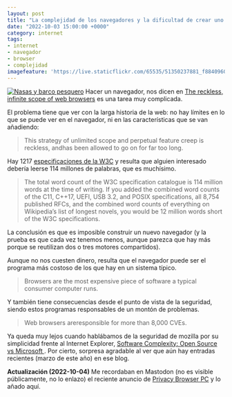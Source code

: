 ```yaml
---
layout: post
title: "La complejidad de los navegadores y la dificultad de crear uno desde cero"
date: "2022-10-03 15:00:00 +0000"
category: internet
tags:
- internet
- navegador
- browser
- complejidad
imagefeature: 'https://live.staticflickr.com/65535/51350237881_f884096051.jpg'
---
```

<a href="https://www.flickr.com/photos/fernand0/51350237881/" title="Nasas y barco pesquero "><img src="https://live.staticflickr.com/65535/51350237881_f884096051.jpg" alt="Nasas y barco pesquero " class="img-responsive img-centered"></a>
Hacer un navegador, nos dicen en [The reckless, infinite scope of web browsers](https://drewdevault.com/2020/03/18/Reckless-limitless-scope.html) es una tarea muy complicada.

El problema tiene que ver con la larga historia de la web: no hay límites en lo que se puede ver en el navegador, ni en las características que se van añadiendo:

> This strategy of unlimited scope and perpetual feature creep is reckless, andhas been allowed to go on for far too long.

Hay 1217 [especificaciones de la W3C](https://www.w3.org/TR/) y resulta que alguien interesado debería leerse 114 millones de palabras, que es muchísimo.

> The total word count of the W3C specification catalogue is 114 million words at the time of writing. If you added the combined word counts of the C11, C++17, UEFI, USB 3.2, and POSIX specifications, all 8,754 published RFCs, and the combined word counts of everything on Wikipedia’s list of longest novels, you would be 12 million words short of the W3C specifications.

La conclusión es que es imposible construir un nuevo navegador (y la prueba es que cada vez tenemos menos, aunque parezca que hay más porque se reutilizan dos o tres motores compartidos).

Aunque no nos cuesten dinero, resulta que el navegador puede ser el programa más costoso de los que hay en un sistema típico.

> Browsers are the most expensive piece of software a typical consumer computer runs.

Y también tiene consecuencias desde el punto de vista de la seguridad, siendo estos programas responsables de un montón de problemas.

> Web browsers areresponsible for more than 8,000 CVEs.

Ya queda muy lejos cuando hablábamos de la seguridad de mozilla por su simplicidad frente al Internet Explorer, [Software Complexity: Open Source vs Microsoft
](https://www.spinellis.gr/blog/20031003/index.html).
Por cierto, sorpresa agradable al ver que aún hay entradas recientes (marzo de este año) en ese blog.

**Actualización (2022-10-04)** Me recordaban en Mastodon (no es visible públicamente, no lo enlazo) el reciente anuncio de [Privacy Browser PC](https://www.stoutner.com/privacy-browser-pc/) y lo añado aquí.
